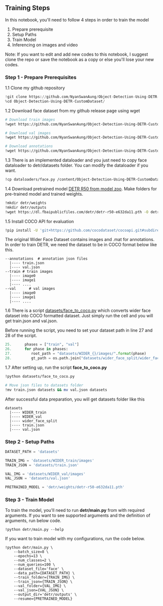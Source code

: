 ## Training Steps

In this notebook, you'll need to follow 4 steps in order to train the model

1. Prepare prerequisite
2. Setup Paths
3. Train Model
4. Inferencing on images and video

Note: If you want to edit and add new codes to this notebook, I suggest clone the repo or save the notebook as a copy or else you'll lose your new codes.

### Step 1 - Prepare Prerequisites 

1.1 Clone my github repository
```python
!git clone https://github.com/NyanSwanAung/Object-Detection-Using-DETR-CustomDataset.git
%cd Object-Detection-Using-DETR-CustomDataset/
```

1.2 Download face dataset from my github release page using wget
```bash
# Download train images
!wget https://github.com/NyanSwanAung/Object-Detection-Using-DETR-CustomDataset/releases/download/v1.0/WIDER_train.zip -O datasets/train.zip

# Download val images
!wget https://github.com/NyanSwanAung/Object-Detection-Using-DETR-CustomDataset/releases/download/v1.0/WIDER_val.zip -O datasets/val.zip

# Download annotations
!wget https://github.com/NyanSwanAung/Object-Detection-Using-DETR-CustomDataset/releases/download/v1.0/wider_face_split.zip -O datasets/annotations.zip
```

1.3 There is an implemented dataloader and you just need to copy face dataloader to detr/datasets folder. You can modify the dataloader if you want.
```bash
!cp dataloaders/face.py /content/Object-Detection-Using-DETR-CustomDataset/detr/datasets 
```

1.4 Download pretrained model [DETR	R50 from model zoo](https://github.com/facebookresearch/detr). 
Make folders for pre-trained model and trained weights.
``` bash
!mkdir detr/weights
!mkdir detr/outputs
!wget https://dl.fbaipublicfiles.com/detr/detr-r50-e632da11.pth -O detr/weights/detr-r50-e632da11.pth
```

1.5 Install COCO API for evaluation 
```bash
!pip install -U 'git+https://github.com/cocodataset/cocoapi.git#subdirectory=PythonAPI'
```

The original Wider Face Dataset contains images and .mat for annotations. In order to train DETR, we need the dataset to be in COCO format below like this.
```
--annotations  # annotation json files
  |---- train.json
  |---- val.json
--train # train images
  |---- image0
  |---- image1
  |---- ....
--val      # val images
  |---- image0
  |---- image1
  |---- ....
```

1.6 There is a script [datasets/face_to_coco.py](https://github.com/NyanSwanAung/Object-Detection-Using-DETR-CustomDataset/blob/main/datasets/face_to_coco.py) which converts wider face dataset into COCO formatted dataset. Just simply run the cell and you will get train.json and val.json.

Before running the script, you need to set your dataset path in line 27 and 28 of the script.
```python
25.      phases = ["train", "val"]
26.      for phase in phases:
27.         root_path = "datasets/WIDER_{}/images/".format(phase)
28.         gt_path = os.path.join("datasets/wider_face_split/wider_face_{}.mat".format(phase))
```

1.7 After setting up, run the script **face_to_coco.py**

```bash
!python datasets/face_to_coco.py

# Move json files to datasets folder
!mv train.json datasets && mv val.json datasets
```

After successful data preparation, you will get datasets folder like this
```
datasets
  |---- WIDER_train
  |---- WIDER_val
  |---- wider_face_split
  |---- train.json
  |---- val.json
```

### Step 2 - Setup Paths
```python
DATASET_PATH = 'datasets'

TRAIN_IMG = 'datasets/WIDER_train/images'
TRAIN_JSON = 'datasets/train.json'

VAL_IMG = 'datasets/WIDER_val/images'
VAL_JSON = 'datasets/val.json'

PRETRAINED_MODEL = 'detr/weights/detr-r50-e632da11.pth'
```

### Step 3 - Train Model

To train the model, you'll need to run **detr/main.py** from with required arguments. If you want to see supported arguments and the definition of arguments, run below code.
```
!python detr/main.py --help
```

If you want to train model with my configurations, run the code below.

```
!python detr/main.py \
    --batch_size=8 \
    --epochs=13 \
    --num_classes=2 \
    --num_queries=100 \
    --dataset_file='face' \
    --data_path={DATASET_PATH} \
    --train_folder={TRAIN_IMG} \
    --train_json={TRAIN_JSON} \
    --val_folder={VAL_IMG} \
    --val_json={VAL_JSON} \
    --output_dir='detr/outputs' \
    --resume={PRETRAINED_MODEL}
```
